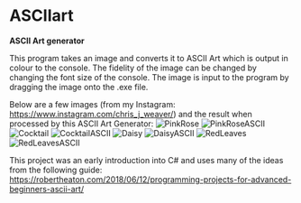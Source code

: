 # ASCIIart
**ASCII Art generator**

This program takes an image and converts it to ASCII Art which is output in colour to the console.
The fidelity of the image can be changed by changing the font size of the console.
The image is input to the program by dragging the image onto the .exe file.

Below are a few images (from my Instagram: https://www.instagram.com/chris_j_weaver/) and the result when processed by this ASCII Art Generator:
![PinkRose](https://user-images.githubusercontent.com/105772537/169409857-b34cbf34-0630-4d95-8d97-c0ceb1248c15.jpg)
![PinkRoseASCII](https://user-images.githubusercontent.com/105772537/169410076-6de8d83f-1e3b-4b52-b217-7dd93a1567dd.JPG)
![Cocktail](https://user-images.githubusercontent.com/105772537/169410131-08df82db-fbed-43f7-ad28-4499e58e1fd7.jpg)
![CocktailASCII](https://user-images.githubusercontent.com/105772537/169410169-6623b41e-e9fc-4b88-bf33-fb1a22aea60f.JPG)
![Daisy](https://user-images.githubusercontent.com/105772537/169410224-4359b41c-ca23-4243-ae30-760da9c4e7b6.jpg)
![DaisyASCII](https://user-images.githubusercontent.com/105772537/169410265-3c35fac4-aa43-4a66-92e0-ae33b86f15e1.JPG)
![RedLeaves](https://user-images.githubusercontent.com/105772537/169410288-057219b9-67b3-4d97-a853-c9239c54d6f9.jpg)
![RedLeavesASCII](https://user-images.githubusercontent.com/105772537/169410295-017c6c0e-771e-4e43-9d3a-e46f291a83b2.JPG)


This project was an early introduction into C# and uses many of the ideas from the following guide:
https://robertheaton.com/2018/06/12/programming-projects-for-advanced-beginners-ascii-art/
